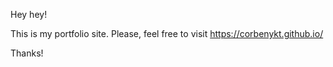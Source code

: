 Hey hey!

This is my portfolio site. Please, feel free to visit https://corbenykt.github.io/

Thanks!

